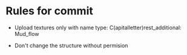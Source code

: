 ﻿Rules for commit
=================

- Upload textures only with name type: 
C(apitalletter)rest_additional: Mud_flow

- Don't change the structure without permision


